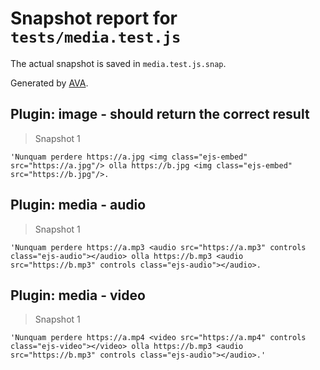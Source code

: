 # Snapshot report for `tests/media.test.js`

The actual snapshot is saved in `media.test.js.snap`.

Generated by [AVA](https://ava.li).

## Plugin: image - should return the correct result

> Snapshot 1

    'Nunquam perdere https://a.jpg <img class="ejs-embed" src="https://a.jpg"/> olla https://b.jpg <img class="ejs-embed" src="https://b.jpg"/>.

## Plugin: media - audio

> Snapshot 1

    'Nunquam perdere https://a.mp3 <audio src="https://a.mp3" controls class="ejs-audio"></audio> olla https://b.mp3 <audio src="https://b.mp3" controls class="ejs-audio"></audio>.

## Plugin: media - video

> Snapshot 1

    'Nunquam perdere https://a.mp4 <video src="https://a.mp4" controls class="ejs-video"></video> olla https://b.mp3 <audio src="https://b.mp3" controls class="ejs-audio"></audio>.'